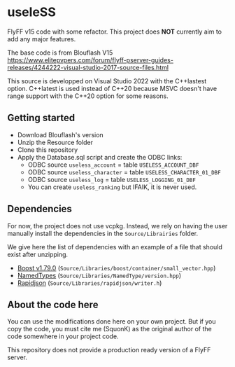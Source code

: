 # useleSS

FlyFF v15 code with some refactor. This project does **NOT** currently aim to
add any major features.

The base code is from Blouflash V15
https://www.elitepvpers.com/forum/flyff-pserver-guides-releases/4244222-visual-studio-2017-source-files.html 


This source is developped on Visual Studio 2022 with the C++lastest option.
C++latest is used instead of C++20 because MSVC doesn't have range support
with the C++20 option for some reasons.


## Getting started

- Download Blouflash's version
- Unzip the Resource folder
- Clone this repository
- Apply the Database.sql script and create the ODBC links:
    - ODBC source `useless_account` = table `USELESS_ACCOUNT_DBF`
    - ODBC source `useless_character` = table `USELESS_CHARACTER_01_DBF`
    - ODBC source `useless_log` = table `USELESS_LOGGING_01_DBF`
    - You can create `useless_ranking` but IFAIK, it is never used.

## Dependencies

For now, the project does not use vcpkg. Instead, we rely on having the user
manually install the dependencies in the `Source/Librairies` folder.

We give here the list of dependencies with an example of a file that should exist after unzipping.


- [Boost v1.79.0](https://www.boost.org/) (`Source/Libraries/boost/container/small_vector.hpp`)
- [NamedTypes](https://github.com/joboccara/NamedType/tree/020be1e934f8916a02302f4e490c461671baaccc) (`Source/Libraries/NamedType/version.hpp`)
- [Rapidjson](https://github.com/Tencent/rapidjson/releases/tag/v1.1.0) (`Source/Libraries/rapidjson/writer.h`)


## About the code here

You can use the modifications done here on your own project. But if you copy
the code, you must cite me (SquonK) as the original author of the code somewhere
in your project code.

This repository does not provide a production ready version of a FlyFF server.

